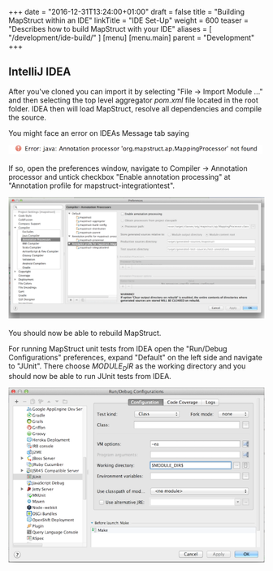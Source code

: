 +++
date = "2016-12-31T13:24:00+01:00"
draft = false
title = "Building MapStruct within an IDE"
linkTitle = "IDE Set-Up"
weight = 600
teaser = "Describes how to build MapStruct with your IDE"
aliases = [
    "/development/ide-build/"
]
[menu]
[menu.main]
parent = "Development"
+++

## IntelliJ IDEA

After you've cloned  you can import it by selecting "File -> Import Module ..." and then selecting the top level aggregator _pom.xml_ file located in the root folder. IDEA then will load MapStruct, resolve all dependencies and compile the source.

You might face an error on IDEAs Message tab saying

<img src="/images/idea-processor-error.png" style="padding-bottom: 3px;"/>

If so, open the preferences window, navigate to Compiler -> Annotation processor and untick checkbox "Enable annotation processing" at "Annotation profile for mapstruct-integrationtest".

<img src="/images/idea-annotation-conf.png" style="padding-bottom: 3px;"/>

You should now be able to rebuild MapStruct.

For running MapStruct unit tests from IDEA open the "Run/Debug Configurations" preferences, expand "Default" on the left side and navigate to "JUnit". There choose $MODULE_DIR$ as the working directory and you should now be able to run JUnit tests from IDEA.

<img src="/images/idea-unittest-conf.png" style="padding-bottom: 3px;"/>
